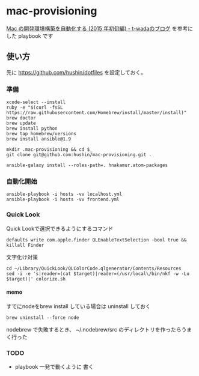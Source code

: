 # mac-provisioning

[Mac の開発環境構築を自動化する (2015 年初旬編) - t-wadaのブログ](http://t-wada.hatenablog.jp/entry/mac-provisioning-by-ansible) を参考にした playbook です


## 使い方

先に https://github.com/hushin/dotfiles を設定しておく。

### 準備

```
xcode-select --install
ruby -e "$(curl -fsSL https://raw.githubusercontent.com/Homebrew/install/master/install)"
brew doctor
brew update
brew install python
brew tap homebrew/versions
brew install ansible@1.9

mkdir .mac-provisioning && cd $_
git clone git@github.com:hushin/mac-provisioning.git .
```

```
ansible-galaxy install --roles-path=. hnakamur.atom-packages
```

### 自動化開始


```
ansible-playbook -i hosts -vv localhost.yml
ansible-playbook -i hosts -vv frontend.yml
```

### Quick Look

Quick Lookで選択できるようにするコマンド
```
defaults write com.apple.finder QLEnableTextSelection -bool true && killall Finder
```

文字化け対策

```
cd ~/Library/QuickLook/QLColorCode.qlgenerator/Contents/Resources
sed -i -e 's|reader=(cat $target)|reader=(/usr/local\/bin/nkf -w -Lu $target)|' colorize.sh
```


#### memo

すでにnodeをbrew install している場合は uninstall しておく
```
brew uninstall --force node
```

nodebrew で失敗するとき、 ~/.nodebrew/src のディレクトリを作ったらうまく行った

### TODO

- playbook 一発で動くように 書く

